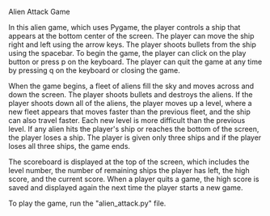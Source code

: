 Alien Attack Game

In this alien game, which uses Pygame, the player controls a ship that appears at the bottom center of the screen. The player can move the ship right and left using the arrow keys. The player shoots bullets from the ship using the spacebar. To begin the game, the player can click on the play button or press p on the keyboard. The player can quit the game at any time by pressing q on the keyboard or closing the game. 

When the game begins, a fleet of aliens fill the sky and moves across and down the screen. The player shoots bullets and destroys the aliens. If the player shoots down all of the aliens, the player moves up a level, where a new fleet appears that moves faster than the previous fleet, and the ship can also travel faster. Each new level is more difficult than the previous level. If any alien hits the player's ship or reaches the bottom of the screen, the player loses a ship. The player is given only three ships and if the player loses all three ships, the game ends. 

The scoreboard is displayed at the top of the screen, which includes the level number, the number of remaining ships the player has left, the high score, and the current score. When a player quits a game, the high score is saved and displayed again the next time the player starts a new game.

To play the game, run the "alien_attack.py" file.
